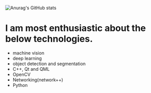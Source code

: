 

<!--
**robosina/robosina** is a ✨ _special_ ✨ repository because its `README.md` (this file) appears on your GitHub profile.

Here are some ideas to get you started:

- 🔭 I’m currently working on ...
- 🌱 I’m currently learning ...
- 👯 I’m looking to collaborate on ...
- 🤔 I’m looking for help with ...
- 💬 Ask me about ...
- 📫 How to reach me: ...
- 😄 Pronouns: ...
- ⚡ Fun fact: ...
-->
![Anurag's GitHub stats](https://github-readme-stats.vercel.app/api?username=robosina&show_icons=true&theme=radical)

# I am most enthusiastic about the below technologies.
- machine vision
- deep learning
- object detection and segmentation
- C++, Qt and QML
- OpenCV
- Networking(network++)
- Python
